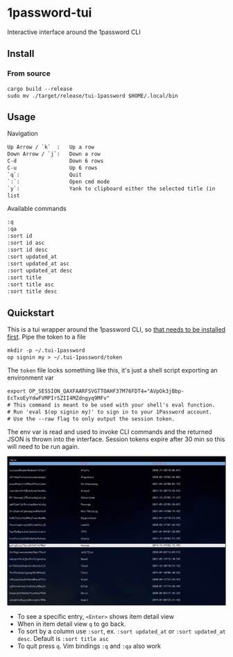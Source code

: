 # 1password-tui

Interactive interface around the 1password CLI

## Install

### From source

    cargo build --release
    sudo mv ./target/release/tui-1password $HOME/.local/bin

## Usage

Navigation

    Up Arrow / `k`  :   Up a row
    Down Arrow / `j`:   Down a row
    C-d                 Down 6 rows
    C-u                 Up 6 rows
    `q`:                Quit
    `:`:                Open cmd mode
    `y`:                Yank to clipboard either the selected title (in list

Available commands

    :q
    :qa
    :sort id
    :sort id asc
    :sort id desc
    :sort updated_at
    :sort updated_at asc
    :sort updated_at desc
    :sort title
    :sort title asc
    :sort title desc

## Quickstart

This is a tui wrapper around the 1password CLI, so [that needs to be installed first](https://1password.com/downloads/command-line/). Pipe the token to a file

	mkdir -p ~/.tui-1password
    op signin my > ~/.tui-1password/token

The `token` file looks something like this, it's just a shell script exporting an environment var

    export OP_SESSION_QAXFAARFSVGTTOAHF37M76FDT4="AVpOk3jBbp-EcTxoEyYdwFVMPIrSZII4MZdngyq9MFv"
    # This command is meant to be used with your shell's eval function.
    # Run 'eval $(op signin my)' to sign in to your 1Password account.
    # Use the --raw flag to only output the session token.

The env var is read and used to invoke CLI commands and the returned JSON is thrown into the interface. Session tokens expire after 30 min so this will need to be run again.

![Item List](https://github.com/eltonlaw/tui-1password/blob/main/imgs/itemlist.png?raw=true)

- To see a specific entry, `<Enter>` shows item detail view
- When in item detail view `q` to go back.
- To sort by a column use `:sort`, ex. `:sort updated_at` or `:sort updated_at desc`. Default is `:sort title asc`
- To quit press `q`. Vim bindings `:q`<Enter> and `:qa`<Enter> also work
